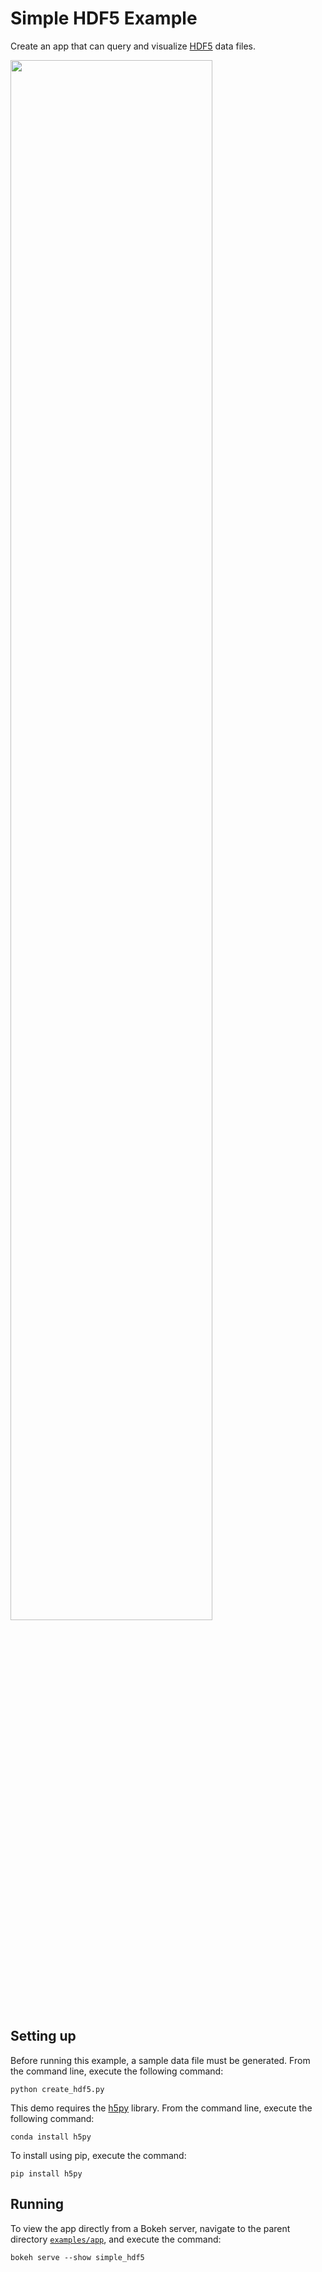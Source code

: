 # Simple HDF5 Example

Create an app that can query and visualize
[HDF5](https://www.hdfgroup.org/solutions/hdf5/)
data files.

<img src="https://static.bokeh.org/simple_hdf5.png" width="80%"></img>

## Setting up

Before running this example, a sample data file must be generated. From the
command line, execute the following command:

    python create_hdf5.py

This demo requires the [h5py](https://www.h5py.org) library. From the command
line, execute the following command:

    conda install h5py

To install using pip, execute the command:

    pip install h5py

## Running

To view the app directly from a Bokeh server, navigate to the parent directory
[`examples/app`](https://github.com/bokeh/bokeh/tree/master/examples/app),
and execute the command:

    bokeh serve --show simple_hdf5
